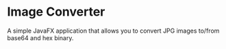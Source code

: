 # Image Converter
A simple JavaFX application that allows you to convert JPG images to/from base64 and hex binary.